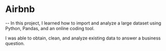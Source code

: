 # Airbnb
-- 
In this project, I learned how to import and analyze a large dataset using Python, Pandas, and an online coding tool.

I was able to obtain, clean, and analyze existing data to answer a business question.


